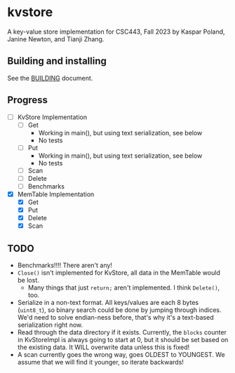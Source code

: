 # kvstore

A key-value store implementation for CSC443, Fall 2023 by Kaspar Poland, Janine Newton, and Tianji Zhang.

## Building and installing

See the [BUILDING](BUILDING.md) document.

## Progress

- [ ] KvStore Implementation
  - [ ] Get
    - Working in main(), but using text serialization, see below
    - No tests
  - [ ] Put
    - Working in main(), but using text serialization, see below
    - No tests
  - [ ] Scan
  - [ ] Delete
  - [ ] Benchmarks
- [x] MemTable Implementation
  - [x] Get
  - [x] Put
  - [x] Delete
  - [x] Scan

## TODO

- Benchmarks!!!! There aren't any!
- `Close()` isn't implemented for KvStore, all data in the MemTable would be lost.
  - Many things that just `return;` aren't implemented. I think `Delete()`, too.
- Serialize in a non-text format. All keys/values are each 8 bytes (`uint8_t`), so binary search could be done by jumping through indices. We'd need to solve endian-ness before, that's why it's a text-based serialization right now.
- Read through the data directory if it exists. Currently, the `blocks` counter in KvStoreImpl is always going to start at 0, but it should be set based on the existing data. It WILL overwrite data unless this is fixed!
- A scan currently goes the wrong way, goes OLDEST to YOUNGEST. We assume that we will find it younger, so iterate backwards!
